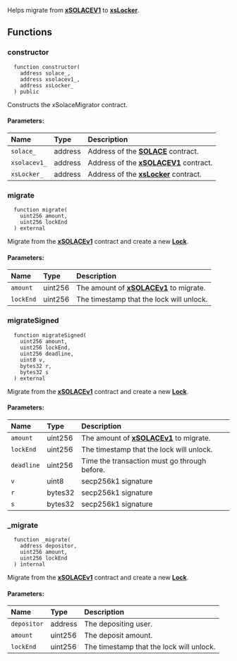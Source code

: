Helps migrate from [**xSOLACEV1**](./xSOLACEV1) to [**xsLocker**](./xsLocker).


## Functions
### constructor
```solidity
  function constructor(
    address solace_,
    address xsolacev1_,
    address xsLocker_
  ) public
```
Constructs the xSolaceMigrator contract.


#### Parameters:
| Name | Type | Description                                                          |
| :--- | :--- | :------------------------------------------------------------------- |
|`solace_` | address | Address of the [**SOLACE**](./../SOLACE) contract.
|`xsolacev1_` | address | Address of the [**xSOLACEV1**](./xSOLACEV1) contract.
|`xsLocker_` | address | Address of the [**xsLocker**](./xsLocker) contract.

### migrate
```solidity
  function migrate(
    uint256 amount,
    uint256 lockEnd
  ) external
```
Migrate from the [**xSOLACEv1**](./xSOLACEV1) contract and create a new [**Lock**](./xsLocker).


#### Parameters:
| Name | Type | Description                                                          |
| :--- | :--- | :------------------------------------------------------------------- |
|`amount` | uint256 | The amount of [**xSOLACEv1**](./xSOLACEV1) to migrate.
|`lockEnd` | uint256 | The timestamp that the lock will unlock.

### migrateSigned
```solidity
  function migrateSigned(
    uint256 amount,
    uint256 lockEnd,
    uint256 deadline,
    uint8 v,
    bytes32 r,
    bytes32 s
  ) external
```
Migrate from the [**xSOLACEv1**](./xSOLACEV1) contract and create a new [**Lock**](./xsLocker).


#### Parameters:
| Name | Type | Description                                                          |
| :--- | :--- | :------------------------------------------------------------------- |
|`amount` | uint256 | The amount of [**xSOLACEv1**](./xSOLACEV1) to migrate.
|`lockEnd` | uint256 | The timestamp that the lock will unlock.
|`deadline` | uint256 | Time the transaction must go through before.
|`v` | uint8 | secp256k1 signature
|`r` | bytes32 | secp256k1 signature
|`s` | bytes32 | secp256k1 signature

### _migrate
```solidity
  function _migrate(
    address depositor,
    uint256 amount,
    uint256 lockEnd
  ) internal
```
Migrate from the [**xSOLACEv1**](./xSOLACEV1) contract and create a new [**Lock**](./xsLocker).


#### Parameters:
| Name | Type | Description                                                          |
| :--- | :--- | :------------------------------------------------------------------- |
|`depositor` | address | The depositing user.
|`amount` | uint256 | The deposit amount.
|`lockEnd` | uint256 | The timestamp that the lock will unlock.

